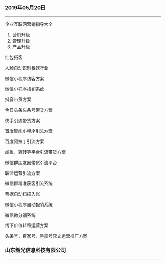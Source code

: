 

### 2019年05月20日

------



企业互联网营销指导大全



1. 营销升级
2. 管理升级
3. 产品升级



红包拓客

人脸自动识别餐饮行业

微信小程序访客方案

微信小程序报销系统

抖音带货方案

今日头条头条号带货方案

快手引流带货方案

百度智能小程序引流方案

百度阿拉丁引流方案

咸鱼，转转等平台引流带货方案

微信群朋友圈带货引流平台

联盟运营引流方案

微信群精准获客引流系统

票据自动扫描入账

微信小程序自动报销系统

微信微分销系统

线下价值转移运营方案

头条号，百家号，熊掌号软文运营推广方案




















 ###  山东韶光信息科技有限公司
-----------------------------------------------------------------
